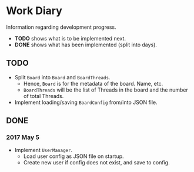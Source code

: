 # Work Diary
Information regarding development progress.
* **TODO** shows what is to be implemented next.
* **DONE** shows what has been implemented (split into days).

## TODO
* Split `Board` into `Board` and `BoardThreads`.
  * Hence, `Board` is for the metadata of the board. Name, etc.
  * `BoardThreads` will be the list of Threads in the board and the number of total Threads.
* Implement loading/saving `BoardConfig` from/into JSON file.

## DONE

### 2017 May 5
* Implement `UserManager`.
  * Load user config as JSON file on startup.
  * Create new user if config does not exist, and save to config.
